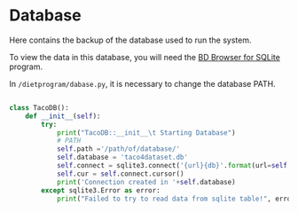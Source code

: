 # Database

Here contains the backup of the database used to run the system.

To view the data in this database, you will need the [BD Browser for SQLite](https://sqlitebrowser.org/) program.

In `/dietprogram/dabase.py`, it is necessary to change the database PATH.

```python

class TacoDB():
    def __init__(self):
        try:
            print("TacoDB::__init__\t Starting Database")
            # PATH
            self.path ='/path/of/database/'
            self.database = 'taco4dataset.db'
            self.connect = sqlite3.connect('{url}{db}'.format(url=self.path,db=self.database))
            self.cur = self.connect.cursor()
            print('Connection created in '+self.database)
        except sqlite3.Error as error:
            print("Failed to try to read data from sqlite table!", error)

```